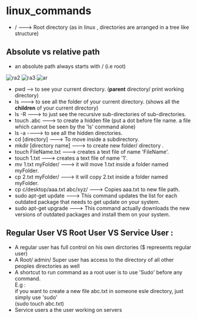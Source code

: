 # linux_commands
- / ---> Root directory (as in linux , directories are arranged in a tree like structure)

## Absolute vs relative path

- an absolute path always starts with / (i.e root)

![ra2](https://user-images.githubusercontent.com/33677647/210182492-0e7a9b9d-dc2d-4839-9e24-0e0367979bfd.jpg)
![ra3](https://user-images.githubusercontent.com/33677647/210182493-ac61ba0b-690a-4c8b-abf3-a8844fedd5b5.png)
![ar](https://user-images.githubusercontent.com/33677647/210182583-f286d201-6d45-4a88-9e02-deb6d799a0b6.png)

- pwd --> to see your current directory. (**parent** directory/ print working directory)
- ls ---> to see all the folder of your current directory. (shows all the **children** of your current directory)
- ls -R ---> to just see the recursive sub-directories of sub-directories.
- touch .abc ---> to create a hidden file (put a dot before file name. a file which cannot be seen by the 'ls' command alone)
- ls -a ----> to see all the hidden directories.
- cd [directory] ---> To move inside a subdirectory.
- mkdir [directory name] ---> to create new folder/ directory .
- touch FileName.txt ---> creates a text file of name 'FileName'.
- touch 1.txt ---> creates a text file of name '1'.
- mv 1.txt myFolder/ ---> it will move 1.txt inside a folder named myFolder.
- cp 2.txt myFolder/ ---> it will copy 2.txt inside a folder named myFolder.
- cp c/desktop/aaa.txt abc/xyz/ ---> Copies aaa.txt to new file path.
- sudo apt-get update ---> This command updates the list for each outdated package that needs to get update on your system.
- sudo apt-get upgrade ---> This command actually downloads the new versions of outdated packages and install them on your system.

## Regular User VS Root User VS Service User :

- A regular user has full control on his own dirctories ($ represents regular user)
- A Root/ admin/ Super user has access to the directory of all other peoples directories as well
- A shortcut to run command as a root user is to use 'Sudo' before any command.<br/>
E.g :<br/>
if you want to create a new file abc.txt in someone esle directory, just simply use 'sudo' <br/>
(sudo touch abc.txt)<br/>
- Service users a the user working on servers<br/>




